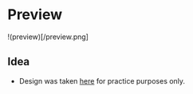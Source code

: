 # Preview

!(preview)[/preview.png]

## Idea
- Design was taken [here](https://www.youtube.com/watch?v=TisGtkOPh24&t=16s)
for practice purposes only.


